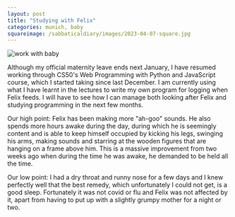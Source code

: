```yaml
---
layout: post
title: "Studying with Felix"
categories: munich, baby
squareimage: /sabbaticaldiary/images/2023-04-07-square.jpg
---
```

<img src="/sabbaticaldiary/images/2023-04-07.jpg" alt="work with baby" class="center">

Although my official maternity leave ends next January, I have resumed working through CS50's Web Programming with Python and JavaScript course, which I started taking since last December. I am currently using what I have learnt in the lectures to write my own program for logging when Felix feeds. I will have to see how I can manage both looking after Felix and studying programming in the next few months.

Our high point:
Felix has been making more "ah-goo" sounds. He also spends more hours awake during the day, during which he is seemingly content and is able to keep himself occupied by kicking his legs, swinging his arms, making sounds and starring at the wooden figures that are hanging on a frame above him. This is a massive improvement from two weeks ago when during the time he was awake, he demanded to be held all the time.

Our low point:
I had a dry throat and runny nose for a few days and I knew perfectly well that the best remedy, which unfortunately I could not get, is a good sleep. Fortunately it was not covid or flu and Felix was not affected by it, apart from having to put up with a slightly grumpy mother for a night or two.
